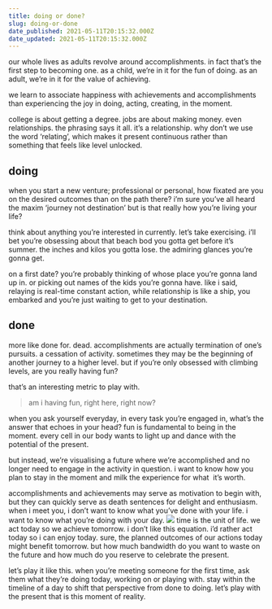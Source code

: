 ```yaml
---
title: doing or done?
slug: doing-or-done
date_published: 2021-05-11T20:15:32.000Z
date_updated: 2021-05-11T20:15:32.000Z
---
```


our whole lives as adults revolve around accomplishments. in fact that’s the first step to becoming one. as a child, we’re in it for the fun of doing. as an adult, we’re in it for the value of achieving.

we learn to associate happiness with achievements and accomplishments than experiencing the joy in doing, acting, creating, in the moment.

college is about getting a degree. jobs are about making money. even relationships. the phrasing says it all. it’s a relationship. why don’t we use the word ‘relating’, which makes it present continuous rather than something that feels like level unlocked.

## doing

when you start a new venture; professional or personal, how fixated are you on the desired outcomes than on the path there? i’m sure you’ve all heard the maxim ‘journey not destination’ but is that really how you’re living your life?

think about anything you’re interested in currently. let’s take exercising. i’ll bet you’re obsessing about that beach bod you gotta get before it’s summer. the inches and kilos you gotta lose. the admiring glances you’re gonna get.

on a first date? you’re probably thinking of whose place you’re gonna land up in. or picking out names of the kids you’re gonna have. like i said, relaying is real-time constant action, while relationship is like a ship, you embarked and you’re just waiting to get to your destination.

## done

more like done for. dead. accomplishments are actually termination of one’s pursuits. a cessation of activity. sometimes they may be the beginning of another journey to a higher level. but if you’re only obsessed with climbing levels, are you really having fun?

that’s an interesting metric to play with.

> am i having fun, right here, right now?

when you ask yourself everyday, in every task you’re engaged in, what’s the answer that echoes in your head? fun is fundamental to being in the moment. every cell in our body wants to light up and dance with the potential of the present.

but instead, we’re visualising a future where we’re accomplished and no longer need to engage in the activity in question. i want to know how you plan to stay in the moment and milk the experience for what  it’s worth.

accomplishments and achievements may serve as motivation to begin with, but they can quickly serve as death sentences for delight and enthusiasm. when i meet you, i don’t want to know what you’ve done with your life. i want to know what you’re doing with your day.
![](https://images.unsplash.com/photo-1499377193864-82682aefed04?crop=entropy&amp;cs=tinysrgb&amp;fit=max&amp;fm=jpg&amp;ixid=MnwxNDIyNzR8MHwxfHNlYXJjaHwyMXx8d2hhdCVFMiU4MCU5OXMlMjB0aGUlMjB0aW1lfGVufDB8fHx8MTYyMDc2MzU2Mw&amp;ixlib=rb-1.2.1&amp;q=80&amp;w=1080)
time is the unit of life. we act today so we achieve tomorrow. i don’t like this equation. i’d rather act today so i can enjoy today. sure, the planned outcomes of our actions today might benefit tomorrow. but how much bandwidth do you want to waste on the future and how much do you reserve to celebrate the present.

let’s play it like this. when you’re meeting someone for the first time, ask them what they’re doing today, working on or playing with. stay within the timeline of a day to shift that perspective from done to doing. let’s play with the present that is this moment of reality.
